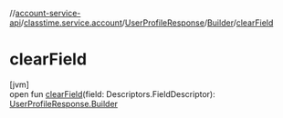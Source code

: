 //[account-service-api](../../../../index.md)/[classtime.service.account](../../index.md)/[UserProfileResponse](../index.md)/[Builder](index.md)/[clearField](clear-field.md)

# clearField

[jvm]\
open fun [clearField](clear-field.md)(field: Descriptors.FieldDescriptor): [UserProfileResponse.Builder](index.md)
